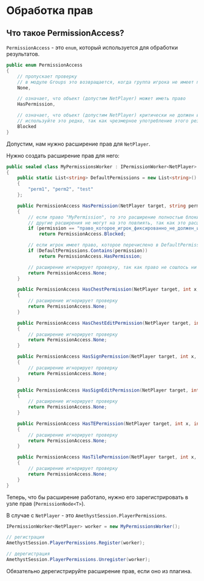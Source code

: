 # Обработка прав

## Что такое PermissionAccess?

`PermissionAccess` - это `enum`, который используется для обработки результатов.

```cs
public enum PermissionAccess
{
    // пропускает проверку
    // в модуле Groups это возвращается, когда группа игрока не имеет право.
    None,

    // означает, что объект (допустим NetPlayer) может иметь право
    HasPermission,

    // означает, что объект (допустим NetPlayer) критически не должен иметь определенное право
    // используйте это редко, так как чрезмерное употребление этого результата, может сломать другие плагины и модули 
    Blocked
}
```

Допустим, нам нужно расширение прав для `NetPlayer`.

Нужно создать расширение прав для него:

```cs
public sealed class MyPermissionsWorker : IPermissionWorker<NetPlayer>
{
    public static List<string> DefaultPermissions = new List<string>()
    {
        "perm1", "perm2", "test"
    };

    public PermissionAccess HasPermission(NetPlayer target, string permission)
    {
        // если право "MyPermission", то это расширение полностью блокирует его
        // другие расширения не могут на это повлиять, так как это расширение полностью его заблокировало
        if (permission == "право_которое_игрок_фиксированно_не_должен_иметь")
            return PermissionAccess.Blocked;

        // если игрок имеет право, которое перечислено в DefaultPermissions, то расширение возвращает PermissionAccess.HasPermission.
        if (DefaultPermissions.Contains(permission))
            return PermissionAccess.HasPermission;

        // расширение игнорирует проверку, так как право не сошлось ни с чем.
        return PermissionAccess.None;
    }

    public PermissionAccess HasChestPermission(NetPlayer target, int x, int y)
    {
        // расширение игнорирует проверку
        return PermissionAccess.None;
    }

    public PermissionAccess HasChestEditPermission(NetPlayer target, int x, int y)
    {
        // расширение игнорирует проверку
        return PermissionAccess.None;
    }

    public PermissionAccess HasSignPermission(NetPlayer target, int x, int y)
    {
        // расширение игнорирует проверку
        return PermissionAccess.None;
    }

    public PermissionAccess HasSignEditPermission(NetPlayer target, int x, int y)
    {
        // расширение игнорирует проверку
        return PermissionAccess.None;
    }

    public PermissionAccess HasTEPermission(NetPlayer target, int x, int y)
    {
        // расширение игнорирует проверку
        return PermissionAccess.None;
    }

    public PermissionAccess HasTilePermission(NetPlayer target, int x, int y, int? width = null, int? height = null)
    {
        // расширение игнорирует проверку
        return PermissionAccess.None;
    }
}
```

Теперь, что бы расширение работало, нужно его зарегистрировать в узле прав (`PermissionNode<T>`).

В случае с `NetPlayer` - это `AmethystSession.PlayerPermissions`.

```cs
IPermissionWorker<NetPlayer> worker = new MyPermissionsWorker();

// регистрация
AmethystSession.PlayerPermissions.Register(worker);

// дерегистрация
AmethystSession.PlayerPermissions.Unregister(worker);
```

Обязательно дерегистрируйте расширение прав, если оно из плагина.